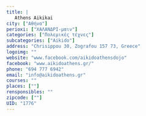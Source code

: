 ```yaml
---
title: |
   Athens Aikikai
city: ["Αθήνα"]
perioxi: ["ΧΑΛΑΝΔΡΙ-μαιν"]
categories: ["Πολεμικές τέχνες"]
subcategories: ["Aikido"]
address: "Chrisippou 30, Zografou 157 73, Greece"
logoimg: ""
website: "www.facebook.com/aikidoathensdojo"
facebook: "www.aikidoathens.gr/"
phone: "694 777 6942"
email: "info@aikidoathens.gr"
courses: ""
places: [""]
rensponsibles: ""
zipcode: [""]
UID: "1776"
---
```




